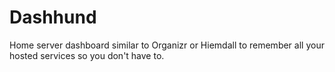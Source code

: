 # Dashhund
Home server dashboard similar to Organizr or Hiemdall to remember all your hosted services so you don't have to.
